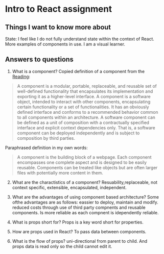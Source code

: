 # Intro to React assignment
## Things I want to know more about
State: I feel like I do not fully understand state within the context of React.
More examples of components in use. I am a visual learner.

## Answers to questions
1. What is a component?
Copied definition of a component from the [Reading](https://www.tutorialspoint.com/software_architecture_design/component_based_architecture.htm):
> A component is a modular, portable, replaceable, and reusable set of well-defined functionality that encapsulates its implementation and exporting it as a higher-level interface.
> A component is a software object, intended to interact with other components, encapsulating certain functionality or a set of functionalities. It has an obviously defined interface and conforms to a recommended behavior common to all components within an architecture.
> A software component can be defined as a unit of composition with a contractually specified interface and explicit context dependencies only. That is, a software component can be deployed independently and is subject to composition by third parties.

Paraphrased definition in my own words:
> A component is the building block of a webpage. Each component encompasses one complete aspect and is designed to be easily reusable. Components can be treated like objects but are often larger files with potentially more content in them. 

2. What are the charactistics of a component?
  Resuability,replaceable, not context specific, extensible, encapsulated, independent.
3. What are the advantages of using component based architecture?
  Some ofthe advantages are as follows: eassier to deploy, maintain and modify. reduced costs through use of third party compnents and reusable components. Is more reliable as each compnent is idependently reliable. 

1. What is props short for?
  Props is a key word short for properties.
2. How are props used in React?
  To pass data between components.
3. What is the flow of props?
  uni-directional from parent to child. And props data is read only so the child cannot edit it. 
